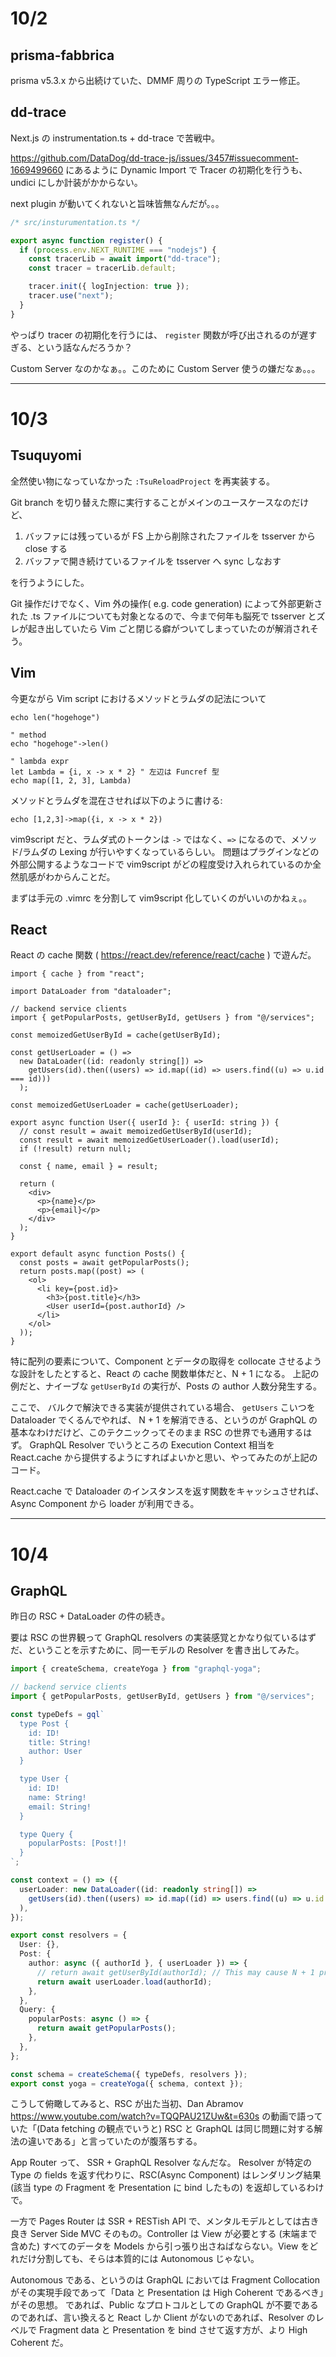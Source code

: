 # 10/2

## prisma-fabbrica

prisma v5.3.x から出続けていた、DMMF 周りの TypeScript エラー修正。

## dd-trace

Next.js の instrumentation.ts + dd-trace で苦戦中。

https://github.com/DataDog/dd-trace-js/issues/3457#issuecomment-1669499660 にあるように Dynamic Import で Tracer の初期化を行うも、undici にしか計装がかからない。

next plugin が動いてくれないと旨味皆無なんだが。。。

```ts
/* src/insturumentation.ts */

export async function register() {
  if (process.env.NEXT_RUNTIME === "nodejs") {
    const tracerLib = await import("dd-trace");
    const tracer = tracerLib.default;

    tracer.init({ logInjection: true });
    tracer.use("next");
  }
}
```

やっぱり tracer の初期化を行うには、 `register` 関数が呼び出されるのが遅すぎる、という話なんだろうか？

Custom Server なのかなぁ。。このために Custom Server 使うの嫌だなぁ。。。

---

# 10/3

## Tsuquyomi

全然使い物になっていなかった `:TsuReloadProject` を再実装する。

Git branch を切り替えた際に実行することがメインのユースケースなのだけど、

1. バッファには残っているが FS 上から削除されたファイルを tsserver から close する
1. バッファで開き続けているファイルを tsserver へ sync しなおす

を行うようにした。

Git 操作だけでなく、Vim 外の操作( e.g. code generation) によって外部更新された .ts ファイルについても対象となるので、今まで何年も脳死で tsserver とズレが起き出していたら Vim ごと閉じる癖がついてしまっていたのが解消されそう。

## Vim

今更ながら Vim script におけるメソッドとラムダの記法について

```vim
echo len("hogehoge")

" method
echo "hogehoge"->len()

" lambda expr
let Lambda = {i, x -> x * 2} " 左辺は Funcref 型
echo map([1, 2, 3], Lambda)
```

メソッドとラムダを混在させれば以下のように書ける:

```vim
echo [1,2,3]->map({i, x -> x * 2})
```

vim9script だと、ラムダ式のトークンは `->` ではなく、`=>` になるので、メソッド/ラムダの Lexing が行いやすくなっているらしい。
問題はプラグインなどの外部公開するようなコードで vim9script がどの程度受け入れられているのか全然肌感がわからんことだ。

まずは手元の .vimrc を分割して vim9script 化していくのがいいのかねぇ。。

## React

React の cache 関数 ( https://react.dev/reference/react/cache ) で遊んだ。

```tsx
import { cache } from "react";

import DataLoader from "dataloader";

// backend service clients
import { getPopularPosts, getUserById, getUsers } from "@/services";

const memoizedGetUserById = cache(getUserById);

const getUserLoader = () =>
  new DataLoader((id: readonly string[]) =>
    getUsers(id).then((users) => id.map((id) => users.find((u) => u.id === id)))
  );

const memoizedGetUserLoader = cache(getUserLoader);

export async function User({ userId }: { userId: string }) {
  // const result = await memoizedGetUserById(userId);
  const result = await memoizedGetUserLoader().load(userId);
  if (!result) return null;

  const { name, email } = result;

  return (
    <div>
      <p>{name}</p>
      <p>{email}</p>
    </div>
  );
}

export default async function Posts() {
  const posts = await getPopularPosts();
  return posts.map((post) => (
    <ol>
      <li key={post.id}>
        <h3>{post.title}</h3>
        <User userId={post.authorId} />
      </li>
    </ol>
  ));
}
```

特に配列の要素について、Component とデータの取得を collocate させるような設計をしたとすると、React の cache 関数単体だと、N + 1 になる。
上記の例だと、ナイーブな `getUserById` の実行が、Posts の author 人数分発生する。

ここで、 バルクで解決できる実装が提供されている場合、 `getUsers` こいつを Dataloader でくるんでやれば、 N + 1 を解消できる、というのが GraphQL の基本なわけだけど、このテクニックってそのまま RSC の世界でも通用するはず。
GraphQL Resolver でいうところの Execution Context 相当を React.cache から提供するようにすればよいかと思い、やってみたのが上記のコード。

React.cache で Dataloader のインスタンスを返す関数をキャッシュさせれば、Async Component から loader が利用できる。

---

# 10/4

## GraphQL

昨日の RSC + DataLoader の件の続き。

要は RSC の世界観って GraphQL resolvers の実装感覚とかなり似ているはずだ、ということを示すために、同一モデルの Resolver を書き出してみた。

```ts
import { createSchema, createYoga } from "graphql-yoga";

// backend service clients
import { getPopularPosts, getUserById, getUsers } from "@/services";

const typeDefs = gql`
  type Post {
    id: ID!
    title: String!
    author: User
  }

  type User {
    id: ID!
    name: String!
    email: String!
  }

  type Query {
    popularPosts: [Post!]!
  }
`;

const context = () => ({
  userLoader: new DataLoader((id: readonly string[]) =>
    getUsers(id).then((users) => id.map((id) => users.find((u) => u.id === id)))
  ),
});

export const resolvers = {
  User: {},
  Post: {
    author: async ({ authorId }, { userLoader }) => {
      // return await getUserById(authorId); // This may cause N + 1 problem
      return await userLoader.load(authorId);
    },
  },
  Query: {
    popularPosts: async () => {
      return await getPopularPosts();
    },
  },
};

const schema = createSchema({ typeDefs, resolvers });
export const yoga = createYoga({ schema, context });
```

こうして俯瞰してみると、RSC が出た当初、Dan Abramov https://www.youtube.com/watch?v=TQQPAU21ZUw&t=630s の動画で語っていた「(Data fetching の観点でいうと) RSC と GraphQL は同じ問題に対する解法の違いである」と言っていたのが腹落ちする。

App Router って、 SSR + GraphQL Resolver なんだな。 Resolver が特定の Type の fields を返す代わりに、RSC(Async Component) はレンダリング結果 (該当 type の Fragment を Presentation に bind したもの) を返却しているわけで。

一方で Pages Router は SSR + RESTish API で、メンタルモデルとしては古き良き Server Side MVC そのもの。Controller は View が必要とする (末端まで含めた) すべてのデータを Models から引っ張り出さねばならない。View をどれだけ分割しても、そらは本質的には Autonomous じゃない。

Autonomous である、というのは GraphQL においては Fragment Collocation がその実現手段であって「Data と Presentation は High Coherent であるべき」がその思想。
であれば、Public なプロトコルとしての GraphQL が不要であるのであれば、言い換えると React しか Client がないのであれば、Resolver のレベルで Fragment data と Presentation を bind させて返す方が、より High Coherent だ。
